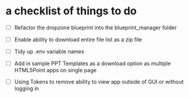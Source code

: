 # a checklist of things to do
- [ ] Refactor the dropzone blueprint into the blueprint_manager folder
- [ ] Enable ability to download entire file list as a zip file
- [ ] Tidy up .env variable names
- [ ] Add in sample PPT Templates as a download option as multiple HTML5Point apps on single page
- [ ] Using Tokens to remove ability to view app outside of GUI or without logging in


